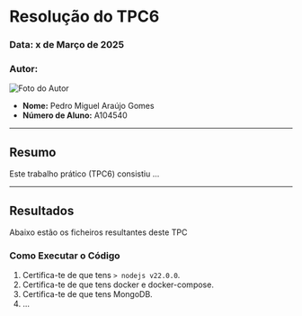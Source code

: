# Resolução do TPC6

### **Data:** x de Março de 2025  
### **Autor:**  
![Foto do Autor](https://avatars.githubusercontent.com/u/140913282?v=4)  
- **Nome:** Pedro Miguel Araújo Gomes 
- **Número de Aluno:** A104540

---

## Resumo
Este trabalho prático (TPC6) consistiu
...

---

## Resultados
Abaixo estão os ficheiros resultantes deste TPC

### Como Executar o Código
1. Certifica-te de que tens `> nodejs v22.0.0`.
2. Certifica-te de que tens  docker e docker-compose.
3. Certifica-te de que tens MongoDB.
4. ...